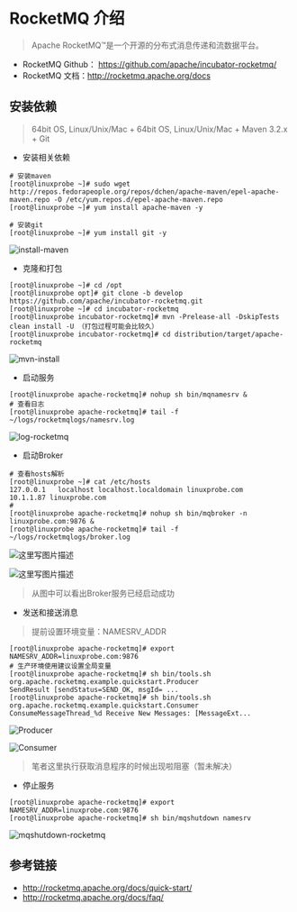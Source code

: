 # RocketMQ 介绍

> Apache RocketMQ™是一个开源的分布式消息传递和流数据平台。

- RocketMQ Github： https://github.com/apache/incubator-rocketmq/
- RocketMQ 文档：http://rocketmq.apache.org/docs

## 安装依赖

> 64bit OS, Linux/Unix/Mac + 64bit OS, Linux/Unix/Mac + Maven 3.2.x + Git

- 安装相关依赖

```
# 安装maven
[root@linuxprobe ~]# sudo wget http://repos.fedorapeople.org/repos/dchen/apache-maven/epel-apache-maven.repo -O /etc/yum.repos.d/epel-apache-maven.repo
[root@linuxprobe ~]# yum install apache-maven -y

# 安装git
[root@linuxprobe ~]# yum install git -y
```
![install-maven](http://img.blog.csdn.net/20170911135028432?watermark/2/text/aHR0cDovL2Jsb2cuY3Nkbi5uZXQvd2gyMTEyMTI=/font/5a6L5L2T/fontsize/400/fill/I0JBQkFCMA==/dissolve/70/gravity/SouthEast)

- 克隆和打包

```
[root@linuxprobe ~]# cd /opt
[root@linuxprobe opt]# git clone -b develop https://github.com/apache/incubator-rocketmq.git
[root@linuxprobe ~]# cd incubator-rocketmq
[root@linuxprobe incubator-rocketmq]# mvn -Prelease-all -DskipTests clean install -U （打包过程可能会比较久）
[root@linuxprobe incubator-rocketmq]# cd distribution/target/apache-rocketmq
```
![mvn-install](http://img.blog.csdn.net/20170911135947388?watermark/2/text/aHR0cDovL2Jsb2cuY3Nkbi5uZXQvd2gyMTEyMTI=/font/5a6L5L2T/fontsize/400/fill/I0JBQkFCMA==/dissolve/70/gravity/SouthEast)

- 启动服务

```
[root@linuxprobe apache-rocketmq]# nohup sh bin/mqnamesrv &
# 查看日志
[root@linuxprobe apache-rocketmq]# tail -f ~/logs/rocketmqlogs/namesrv.log
```

![log-rocketmq](http://img.blog.csdn.net/20170911140223535?watermark/2/text/aHR0cDovL2Jsb2cuY3Nkbi5uZXQvd2gyMTEyMTI=/font/5a6L5L2T/fontsize/400/fill/I0JBQkFCMA==/dissolve/70/gravity/SouthEast)

- 启动Broker

```
# 查看hosts解析
[root@linuxprobe ~]# cat /etc/hosts
127.0.0.1   localhost localhost.localdomain linuxprobe.com 
10.1.1.87 linuxprobe.com 
# 
[root@linuxprobe apache-rocketmq]# nohup sh bin/mqbroker -n linuxprobe.com:9876 &
[root@linuxprobe apache-rocketmq]# tail -f ~/logs/rocketmqlogs/broker.log
```
![这里写图片描述](http://img.blog.csdn.net/20170911174446844?watermark/2/text/aHR0cDovL2Jsb2cuY3Nkbi5uZXQvd2gyMTEyMTI=/font/5a6L5L2T/fontsize/400/fill/I0JBQkFCMA==/dissolve/70/gravity/SouthEast)

![这里写图片描述](http://img.blog.csdn.net/20170911174456432?watermark/2/text/aHR0cDovL2Jsb2cuY3Nkbi5uZXQvd2gyMTEyMTI=/font/5a6L5L2T/fontsize/400/fill/I0JBQkFCMA==/dissolve/70/gravity/SouthEast)

> 从图中可以看出Broker服务已经启动成功

- 发送和接送消息

> 提前设置环境变量：NAMESRV_ADDR
```
[root@linuxprobe apache-rocketmq]# export NAMESRV_ADDR=linuxprobe.com:9876
# 生产环境使用建议设置全局变量
[root@linuxprobe apache-rocketmq]# sh bin/tools.sh org.apache.rocketmq.example.quickstart.Producer
SendResult [sendStatus=SEND_OK, msgId= ...
[root@linuxprobe apache-rocketmq]# sh bin/tools.sh org.apache.rocketmq.example.quickstart.Consumer
ConsumeMessageThread_%d Receive New Messages: [MessageExt...
```
![Producer](http://img.blog.csdn.net/20170911175118257?watermark/2/text/aHR0cDovL2Jsb2cuY3Nkbi5uZXQvd2gyMTEyMTI=/font/5a6L5L2T/fontsize/400/fill/I0JBQkFCMA==/dissolve/70/gravity/SouthEast)

![Consumer](http://img.blog.csdn.net/20170911175734407?watermark/2/text/aHR0cDovL2Jsb2cuY3Nkbi5uZXQvd2gyMTEyMTI=/font/5a6L5L2T/fontsize/400/fill/I0JBQkFCMA==/dissolve/70/gravity/SouthEast)

> 笔者这里执行获取消息程序的时候出现啦阻塞（暂未解决）

- 停止服务

```
[root@linuxprobe apache-rocketmq]# export NAMESRV_ADDR=linuxprobe.com:9876
[root@linuxprobe apache-rocketmq]# sh bin/mqshutdown namesrv
```
![mqshutdown-rocketmq](http://img.blog.csdn.net/20170911175945156?watermark/2/text/aHR0cDovL2Jsb2cuY3Nkbi5uZXQvd2gyMTEyMTI=/font/5a6L5L2T/fontsize/400/fill/I0JBQkFCMA==/dissolve/70/gravity/SouthEast)

## 参考链接

- http://rocketmq.apache.org/docs/quick-start/
- http://rocketmq.apache.org/docs/faq/

